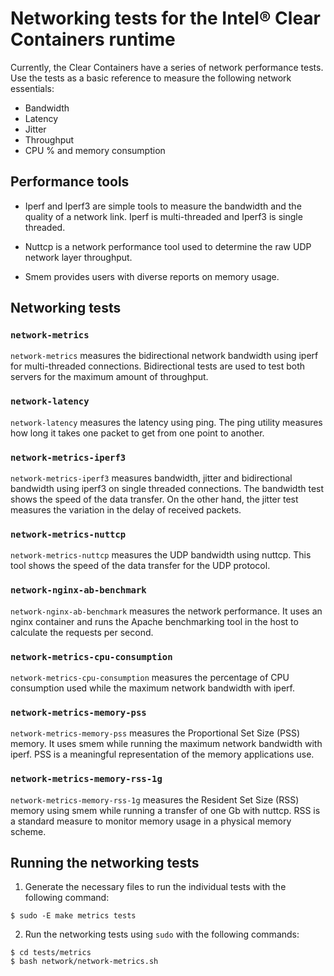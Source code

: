 # Networking tests for the Intel® Clear Containers runtime

Currently, the Clear Containers have a series of network performance tests. 
Use the tests as a basic reference to measure the following network essentials:

- Bandwidth
- Latency
- Jitter
- Throughput
- CPU % and memory consumption

## Performance tools

- Iperf and Iperf3 are simple tools to measure the bandwidth and the quality of a network 
link. Iperf is multi-threaded and Iperf3 is single threaded.

- Nuttcp is a network performance tool used to determine the raw UDP network layer 
throughput.

- Smem provides users with diverse reports on memory usage.

## Networking tests

### `network-metrics`

`network-metrics` measures the bidirectional network bandwidth using iperf for multi-threaded connections. 
Bidirectional tests are used to test both servers for the maximum amount of throughput.

### `network-latency`

`network-latency` measures the latency using ping. The ping utility measures how long 
it takes one packet to get from one point to another.

### `network-metrics-iperf3`

`network-metrics-iperf3` measures bandwidth, jitter and bidirectional bandwidth using iperf3 on single threaded connections. The 
bandwidth test shows the speed of the data transfer. On the other hand, 
the jitter test measures the variation in the delay of received packets.

### `network-metrics-nuttcp`

`network-metrics-nuttcp` measures the UDP bandwidth using nuttcp. This tool shows the speed of the data
transfer for the UDP protocol.

### `network-nginx-ab-benchmark`

`network-nginx-ab-benchmark` measures the network performance. It uses an nginx container and runs the Apache benchmarking
tool in the host to calculate the requests per second.

### `network-metrics-cpu-consumption`

`network-metrics-cpu-consumption` measures the percentage of CPU consumption used while the maximum network bandwidth with iperf.

### `network-metrics-memory-pss`

`network-metrics-memory-pss` measures the Proportional Set Size (PSS) memory. It uses smem while running the maximum network bandwidth
with iperf. PSS is a meaningful representation of the memory applications use.

### `network-metrics-memory-rss-1g`

`network-metrics-memory-rss-1g` measures the Resident Set Size (RSS) memory using smem while running a transfer of one Gb with nuttcp.
RSS is a standard measure to monitor memory usage in a physical memory scheme.

## Running the networking tests

1. Generate the necessary files to run the individual tests with the following command:

```
$ sudo -E make metrics tests

```
2. Run the networking tests using `sudo` with the following commands:

```
$ cd tests/metrics
$ bash network/network-metrics.sh

```
